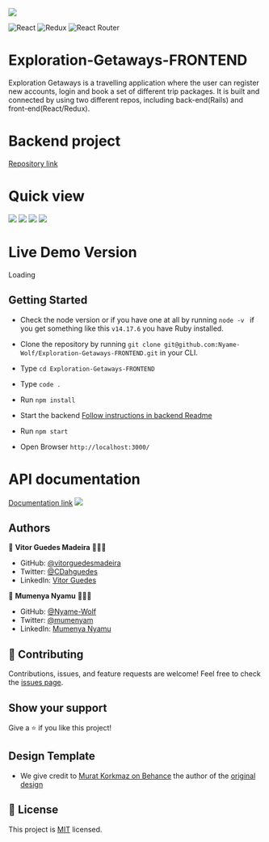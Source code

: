 ![](https://img.shields.io/badge/Microverse-blueviolet)

![React](https://img.shields.io/badge/react-%2320232a.svg?style=for-the-badge&logo=react&logoColor=%2361DAFB) ![Redux](https://img.shields.io/badge/redux-%23593d88.svg?style=for-the-badge&logo=redux&logoColor=white) ![React Router](https://img.shields.io/badge/React_Router-CA4245?style=for-the-badge&logo=react-router&logoColor=white)
# Exploration-Getaways-FRONTEND

Exploration Getaways is a travelling application where the user can register new accounts, login and book a set of different trip packages. It is built and connected by using two different repos, including back-end(Rails) and front-end(React/Redux).

# Backend project

[Repository link](https://github.com/VitorGuedesMadeira/Exploration-Getaways-BACKEND)

# Quick view

![](./assets/images/readme2.jpg)
![](./assets/images/readme3.jpg)
![](./assets/images/readme4.jpg)
![](./assets/images/readme5.jpg)

# Live Demo Version

Loading

## Getting Started

- Check the node version or if you have one at all by running `node -v ` if you get something like this `v14.17.6` you have Ruby installed.
- Clone the repository by running `git clone git@github.com:Nyame-Wolf/Exploration-Getaways-FRONTEND.git` in your CLI.
- Type `cd Exploration-Getaways-FRONTEND`
- Type `code .`
- Run `npm install`

- Start the backend [Follow instructions in backend Readme](https://github.com/VitorGuedesMadeira/Exploration-Getaways-BACKEND/blob/development/README.md)
- Run `npm start`
- Open Browser `http://localhost:3000/`

# API documentation

[Documentation link](http://localhost:4000/api-docs/)
![](./assets/images/readme1.png)

## Authors

👤 **Vitor Guedes Madeira** 🧑🏻‍💻
- GitHub: [@vitorguedesmadeira](https://github.com/VitorGuedesMadeira)
- Twitter: [@CDahguedes](https://twitter.com/CDahguedes)
- LinkedIn: [Vitor Guedes](https://www.linkedin.com/in/vitor-guedes-madeira/)

👤 **Mumenya Nyamu** 🧑🏻‍💻

- GitHub: [@Nyame-Wolf](https://github.com/Nyame-Wolf)
- Twitter: [@mumenyam](https://twitter.com/Mumenyam)
- LinkedIn: [Mumenya Nyamu](https://www.linkedin.com/in/mumenya-nyamu-software-engineer/)

## 🤝 Contributing

Contributions, issues, and feature requests are welcome!
Feel free to check the [issues page](https://github.com/Nyame-Wolf/Exploration-Getaways-FRONTEND/issues).

## Show your support

Give a ⭐️ if you like this project!

## Design Template

- We give credit to [Murat Korkmaz on Behance](https://www.behance.net/muratk) the author of the [original design](https://www.behance.net/gallery/26425031/Vespa-Responsive-Redesign)

## 📝 License

This project is [MIT](./MIT.md) licensed.

